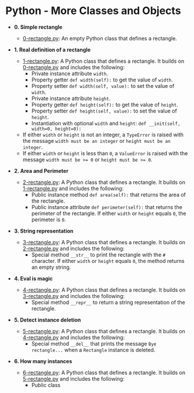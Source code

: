 # Python - More Classes and Objects

* **0. Simple rectangle**
  * [0-rectangle.py](./0-rectangle.py): An empty Python class that defines a rectangle.

* **1. Real definition of a rectangle**
  * [1-rectangle.py](./1-rectangle.py): A Python class that defines a rectangle. It builds on [0-rectangle.py](./0-rectangle.py) and includes the following:
    * Private instance attribute `width`.
    * Property getter `def width(self):` to get the value of `width`.
    * Property setter `def width(self, value):` to set the value of `width`.
    * Private instance attribute `height`.
    * Property getter `def height(self):` to get the value of `height`.
    * Property setter `def height(self, value):` to set the value of `height`.
    * Instantiation with optional `width` and `height`: `def __init(self, width=0, height=0):`
  * If either `width` or `height` is not an integer, a `TypeError` is raised with the message `width must be an integer` or `height must be an integer`.
  * If either `width` or `height` is less than `0`, a `ValueError` is raised with the message `width must be >= 0` or `height must be >= 0`.

* **2. Area and Perimeter**
  * [2-rectangle.py](./2-rectangle.py): A Python class that defines a rectangle. It builds on [1-rectangle.py](./1-rectangle.py) and includes the following:
    * Public instance method `def area(self):` that returns the area of the rectangle.
    * Public instance attribute `def perimeter(self):` that returns the perimeter of the rectangle. If either `width` or `height` equals `0`, the perimeter is `0`.

* **3. String representation**
  * [3-rectangle.py](./3-rectangle.py): A Python class that defines a rectangle. It builds on [2-rectangle.py](./2-rectangle.py) and includes the following:
    * Special method `__str__` to print the rectangle with the `#` character. If either `width` or `height` equals `0`, the method returns an empty string.

* **4. Eval is magic**
  * [4-rectangle.py](./4-rectangle.py): A Python class that defines a rectangle. It builds on [3-rectangle.py](./3-rectangle.py) and includes the following:
    * Special method `__repr__` to return a string representation of the rectangle.

* **5. Detect instance deletion**
  * [5-rectangle.py](./5-rectangle.py): A Python class that defines a rectangle. It builds on [4-rectangle.py](./4-rectangle.py) and includes the following:
    * Special method `__del__` that prints the message `Bye rectangle...` when a `Rectangle` instance is deleted.

* **6. How many instances**
  * [6-rectangle.py](./6-rectangle.py): A Python class that defines a rectangle. It builds on [5-rectangle.py](./5-rectangle.py) and includes the following:
    * Public class